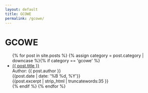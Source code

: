 ```yaml
---
layout: default
title: GCOWE
permalink: /gcowe/
---
```

<h1>GCOWE</h1>
<ul>
  {% for post in site.posts %}
    {% assign category = post.category | downcase %}{% if category == 'gcowe' %}
      <li>
        <a href="{{ post.url | prepend: site.baseurl }}">{{ post.title }}</a><br>
        Author: {{ post.author }}<br>
        {{post.date | date: '%B %d, %Y'}}<br>
        {{post.excerpt | strip_html | truncatewords:35 }}
      </li>
    {% endif %}
  {% endfor %}
</ul>
